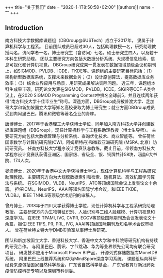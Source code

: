 +++
title="关于我们"
date = "2020-1-1T8:50:58+02:00"
[[authors]]
    name = "<Auther Name>"
+++

## Introduction
南方科技大学数据库课题组（DBGroup@SUSTech）成立于2017年， 隶属于计算机科学与工程系。 
目前团队成员已超过30人，包括助理教授一名，研究助理教授两名，访问学者一名，博士研究生（含访问）七名，硕士研究生四人，以及若干本科生研究助理。
团队主要研究方向包括大数据分析系统、大规模信息检索、信息可视化和计算机视觉。
DBGroup研究成果一贯发表在数据领域顶级会议和期刊上，如SIGMOD、PVLDB、ICDE，TKDE等。课题组的主要研究目标包括：（1）架构新型数据库系统，支撑未来数据业务；（2）设计原创算法，提高数据库业务效率；（3）结合业界应用与场景，用研究成果解决实际问题。
近三年，课题组本科生成果丰硕。研究论文发表在SIGMOD，PVLDB，ICDE，SIGIR等CCF-A类会议上，在2020 SIGMOD Programming Contest中排名全球前5，并且连续两年获得“南方科技大学十佳毕业生”称号。深造方面，DBGroup成员被普渡大学、芝加哥大学和新加坡国立大学等知名高校录取为博士研究生；就业方面DBGroup成员受到向阿里巴巴，腾讯和微软等著名企业的青睐。



唐博博士，2017年于香港理工大学获博士学位，同年加入南方科技大学并创建数据库课题组（DBGroup），现任计算机科学与工程系助理教授（博士生导师）。
主要研究方向包括大数据管理与分析系统、查询优化技术、商业智能等。
曾任荷兰国家数学与计算机研究院(CWI，阿姆斯特丹)和微软亚洲研究院 (MSRA, 北京）访问研究员。
任南方科技大学程序设计竞赛队总教练，截止目前，带领南方科技大学程序设计竞赛队获得亚洲区、国家级、省级金、银、铜牌共计58块，涵盖6大书院、174人次。


晏潇博士，2020年于香港中文大学获得博士学位，现任计算机科学与工程系研究助理教授。
主要研究方向为大规模数据索引和检索、随机算法、高效机器学习算法与系统。
在SGIMOD，VLDB，NeurIPS，ATC等顶级国际会议上发表论文十余篇。
担任ICML，NeurIPS，AAAI等知名国际学术会议，和IEEE TKDE，VLDBJ，IEEE TNNLS等顶级学术期刊的审稿人。


曾丹博士，2018年于四川大学获得博士学位，现任计算机科学与工程系研究助理教授。
主要研究方向为生物特征识别、人脸识别与三维人脸建模、计算机视觉和深度学习。
在IEEE TPAMI, IVC, CVPR, ECCV等顶级国际期刊及会议发表论文十余篇，担任IEEE TIFS, PR, PRL, IVC, AAAI等顶级国际期刊及知名学术会议审稿人。
曾在荷兰特文特大学DMB实验室从事博士后研究。

团队和新加坡国立大学、香港科技大学、香港中文大学和中科院等研究机构有持续的研究合作。 与阿里巴巴、腾讯、字节跳动、华为等业界领先公司均有联合研究项目。
研发技术应用于Microsoft Power BI产品， 开源列式存储数据库MonetDB系统， 阿里巴巴上线推荐系统和华为MindSpore深度学习系统。 课题组纵向科研经费来源包括国家自然科学基金，广东省自然科学基金， 广东省教育厅新冠肺炎疫情防控科研专项以及深圳市科创委。